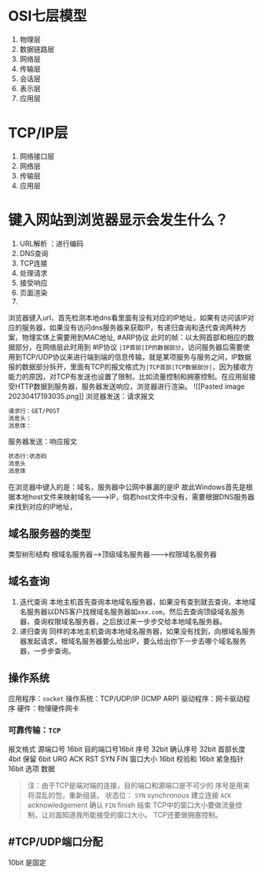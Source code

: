 # OSI七层模型
1. 物理层
2. 数据链路层
3. 网络层
4. 传输层
5. 会话层
6. 表示层
7. 应用层
# TCP/IP层
1. 网络接口层
2. 网络层
3. 传输层
4. 应用层
# 键入网站到浏览器显示会发生什么？
1. URL解析 ：进行编码
2. DNS查询
3. TCP连接
4. 处理请求
5. 接受响应
6. 页面渲染
7. 
浏览器键入url，首先检测本地dns看里面有没有对应的IP地址，如果有访问该IP对应的服务器，如果没有访问dns服务器来获取IP，有递归查询和迭代查询两种方案，物理实体上需要用到MAC地址, #ARP协议 此时的帧：以太网首部和相应的数据部分，在网络层此时用到 #IP协议 `|IP首部|IP的数据部分`，访问服务器后需要使用到TCP/UDP协议来进行端到端的信息传输，就是某项服务与服务之间，IP数据报的数据部分拆开，里面有TCP的报文格式为`|TCP首部|TCP数据部分|`，因为接收方能力的原因，对TCP有发送也设置了限制，比如流量控制和拥塞控制。在应用层接受HTTP数据到服务器，服务器发送响应，浏览器进行渲染。
![[Pasted image 20230417193035.png]]
浏览器发送：请求报文
```html
请求行：GET/POST
消息头：
消息体：
```
服务器发送：响应报文
```html
状态行:状态码
消息头
消息体
```
在浏览器中键入的是：域名，服务器中公网中暴漏的是IP
故此Windows首先是根据本地host文件来映射域名--->IP，倘若host文件中没有，需要根据DNS服务器来找到对应的IP地址，
## 域名服务器的类型
类型树形结构
根域名服务器-->顶级域名服务器--->权限域名服务器
## 域名查询
1. 迭代查询
	本地主机首先查询本地域名服务器，如果没有查到就去查询，本地域名服务器以DNS客户找根域名服务器如`xxx.com`，然后去查询顶级域名服务器，查询权限域名服务器，之后放过来一步步交给本地域名服务器。
2. 递归查询
	同样的本地主机查询本地域名服务器，如果没有找到，向根域名服务器发起请求，根域名服务器要么给出IP，要么给出你下一步去哪个域名服务器，一步步查询。
## 操作系统
应用程序：`socket`
操作系统：TCP/UDP/IP (ICMP ARP)
驱动程序：网卡驱动程序
硬件：物理硬件网卡
### 可靠传输：`TCP`
报文格式
源端口号 16bit                                                    目的端口号16bit
									序号 32bit
									确认序号 32bit
首部长度 4bit 保留 6bit URG ACK RST SYN FIN  窗口大小 16bit
校验和 16bit                                                        紧急指针 16bit
									选项
									数据
> 注：由于TCP是端对端的连接，目的端口和源端口是不可少的
> 序号是用来将混乱的包，重新组装。
> 状态位：
`SYN`   synchronous 建立连接
`ACK` acknowledgement 确认
`FIN` finish 结束
TCP中的窗口大小要做流量控制，让对面知道我所能接受的窗口大小。
TCP还要做拥塞控制。
## #TCP/UDP端口分配
10bit 是固定
